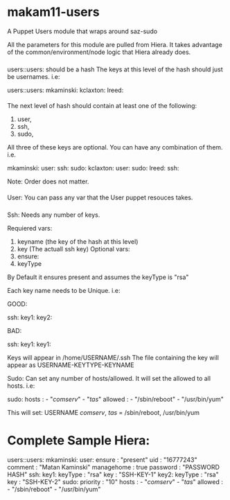 # makam11-users
A Puppet Users module that wraps around saz-sudo

All the parameters for this module are pulled from Hiera.
 It takes advantage of the common/environment/node logic that
 Hiera already does.
 
###

 users::users: should be a hash
 The keys at this level of the hash should just be usernames. i.e:
 
 users::users:
   mkaminski:
   kclaxton:
   lreed:

####
  
 The next level of hash should contain at least one of the following:
 1) user, 
 2) ssh,
 3) sudo,

 All three of these keys are optional. 
 You can have any combination of them. i.e.
 
 mkaminski:
   user:
   ssh:
   sudo:
 kclaxton:
   user:
   sudo:
 lreed:
   ssh:   

 Note: Order does not matter.

####

 User: You can pass any var that the User puppet resouces takes.

###

 Ssh: Needs any number of keys.

 Requiered vars:
   1) keyname (the key of the hash at this level)
   2) key (The actuall ssh key)
 Optional vars:
   1) ensure:
   2) keyType

   By Default it ensures present and assumes the keyType is "rsa"
  
Each key name needs to be Unique. i.e:

 GOOD: 

 ssh:
   key1:
   key2:

 BAD:

 ssh:
   key1:
   key1:

Keys will appear in /home/USERNAME/.ssh
 The file containing the key will appear as USERNAME-KEYTYPE-KEYNAME


 Sudo: Can set any number of hosts/allowed.
 It will set the allowed to all hosts. i.e:

 sudo:
   hosts :
     - "*comserv*"
     - "*tas*"
   allowed  :
     - "/sbin/reboot"
     - "/usr/bin/yum"

 This will set: USERNAME *comserv*, *tas* = /sbin/reboot, /usr/bin/yum

# Complete Sample Hiera:

 users::users:
   mkaminski:
      user:
        ensure     : "present"
        uid        : "16777243"
        comment    : "Matan Kaminski"
        managehome : true
        password   : "PASSWORD HASH"
      ssh:
        key1:
          keyType : "rsa"
          key     : "SSH-KEY-1"
        key2:
          keyType : "rsa"
          key     : "SSH-KEY-2"
      sudo:
        priority : "10"
        hosts :
         - "*comserv*"
          - "*tas*"
        allowed  :
          - "/sbin/reboot"
          - "/usr/bin/yum"
